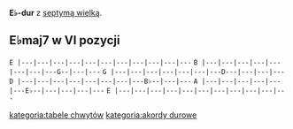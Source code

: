 **E♭-dur** z [septymą wielką](septyma_wielka "wikilink").

## E♭maj7 w VI pozycji

`E |---|---|---|---|---|---|---|---|---|---|---`
`B |---|---|---|---|---|---|---|---G--|---|---`
`G |---|---|---|---|---|---|---D---|---|---|---`
`D |---|---|---|---|---|---|---|---B♭--|---|---`
`A |---|---|---|---|---|---E♭--|---|---|---|---`
`E |---|---|---|---|---|---|---|---|---|---|---`

[kategoria:tabele chwytów](kategoria:tabele_chwytów "wikilink")
[kategoria:akordy durowe](kategoria:akordy_durowe "wikilink")